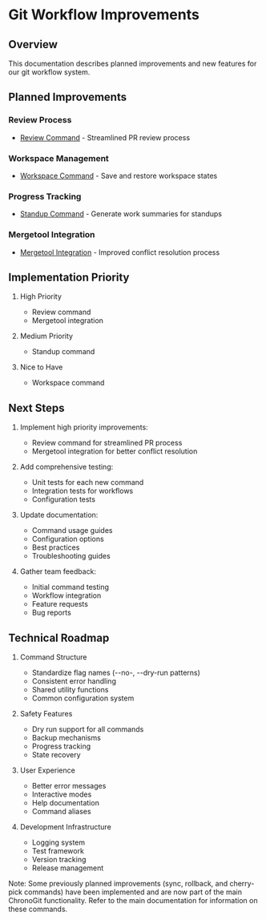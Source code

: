 # Git Workflow Improvements

## Overview
This documentation describes planned improvements and new features for our git workflow system.

## Planned Improvements

### Review Process
- [Review Command](review-command.md) - Streamlined PR review process

### Workspace Management
- [Workspace Command](workspace-command.md) - Save and restore workspace states

### Progress Tracking
- [Standup Command](standup-command.md) - Generate work summaries for standups

### Mergetool Integration
- [Mergetool Integration](mergetool-integration.md) - Improved conflict resolution process

## Implementation Priority

1. High Priority
   - Review command
   - Mergetool integration

2. Medium Priority
   - Standup command

3. Nice to Have
   - Workspace command

## Next Steps

1. Implement high priority improvements:
   - Review command for streamlined PR process
   - Mergetool integration for better conflict resolution

2. Add comprehensive testing:
   - Unit tests for each new command
   - Integration tests for workflows
   - Configuration tests

3. Update documentation:
   - Command usage guides
   - Configuration options
   - Best practices
   - Troubleshooting guides

4. Gather team feedback:
   - Initial command testing
   - Workflow integration
   - Feature requests
   - Bug reports

## Technical Roadmap

1. Command Structure
   - Standardize flag names (--no-<action>, --dry-run patterns)
   - Consistent error handling
   - Shared utility functions
   - Common configuration system

2. Safety Features
   - Dry run support for all commands
   - Backup mechanisms
   - Progress tracking
   - State recovery

3. User Experience
   - Better error messages
   - Interactive modes
   - Help documentation
   - Command aliases

4. Development Infrastructure
   - Logging system
   - Test framework
   - Version tracking
   - Release management

Note: Some previously planned improvements (sync, rollback, and cherry-pick commands) have been implemented and are now part of the main ChronoGit functionality. Refer to the main documentation for information on these commands.
